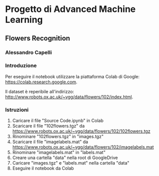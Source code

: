 # Progetto di Advanced Machine Learning
## Flowers Recognition
### Alessandro Capelli

### Introduzione

Per eseguire il notebook utilizzare la piattaforma Colab di Google: <https://colab.research.google.com>.

Il dataset è reperibile all'indirizzo: <http://www.robots.ox.ac.uk/~vgg/data/flowers/102/index.html>.

### Istruzioni
1. Caricare il file "Source Code.ipynb" in Colab
2. Scaricare il file "102flowers.tgz" da <https://www.robots.ox.ac.uk/~vgg/data/flowers/102/102flowers.tgz>
3. Rinominare "102flowers.tgz" in "images.tgz"
4. Scaricare il file "imagelabels.mat" da <https://www.robots.ox.ac.uk/~vgg/data/flowers/102/imagelabels.mat>
5. Rinominare "imagelabels.mat" in "labels.mat"
6. Creare una cartella "data" nella root di GoogleDrive
7. Caricare "images.tgz" e "labels.mat" nella cartella "data"
8. Eseguire il notebook da Colab
